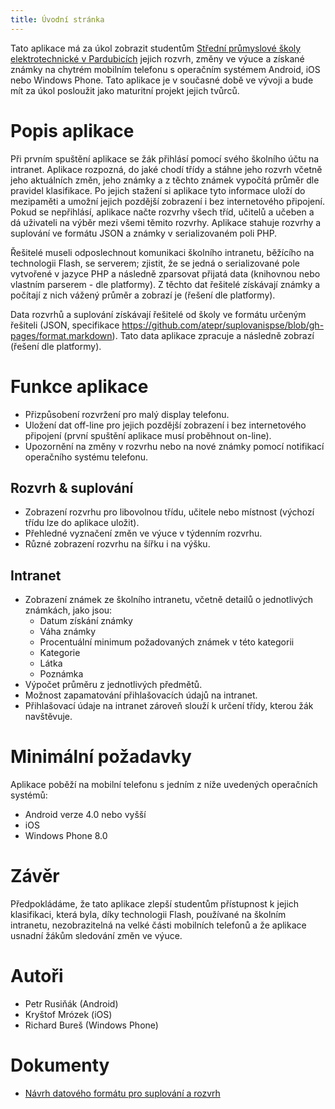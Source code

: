```yaml
---
title: Úvodní stránka
---
```


Tato aplikace má za úkol zobrazit studentům [Střední průmyslové školy elektrotechnické v Pardubicích][1] jejich rozvrh, změny ve výuce a získané známky na chytrém mobilním telefonu s operačním systémem Android, iOS nebo Windows Phone. Tato aplikace je v současné době ve vývoji a bude mít za úkol posloužit jako maturitní projekt jejich tvůrců.

Popis aplikace
===============

Při prvním spuštění aplikace se žák přihlásí pomocí svého školního účtu na intranet. Aplikace rozpozná, do jaké chodí třídy a stáhne jeho rozvrh včetně jeho aktuálních změn, jeho známky a z těchto známek vypočítá průměr dle pravidel klasifikace. Po jejich stažení si aplikace tyto informace uloží do mezipaměti a umožní jejich pozdější zobrazení i bez internetového připojení. Pokud se nepřihlásí, aplikace načte rozvrhy všech tříd, učitelů a učeben a dá uživateli na výběr mezi všemi těmito rozvrhy. Aplikace stahuje rozvrhy a suplování ve formátu JSON a známky v serializovaném poli PHP.

Řešitelé museli odposlechnout komunikaci školního intranetu, běžícího na technologii Flash, se serverem; zjistit, že se jedná o serializované pole vytvořené v jazyce PHP a následně zparsovat přijatá data (knihovnou nebo vlastním parserem - dle platformy). Z těchto dat řešitelé získávají známky a počítají z nich vážený průměr a zobrazí je (řešení dle platformy).

Data rozvrhů a suplování získávají řešitelé od školy ve formátu určeným řešiteli (JSON, specifikace https://github.com/atepr/suplovanispse/blob/gh-pages/format.markdown). Tato data aplikace zpracuje a následně zobrazí (řešení dle platformy).


Funkce aplikace
===============

* Přizpůsobení rozvržení pro malý display telefonu.
* Uložení dat off-line pro jejich pozdější zobrazení i bez internetového připojení (první spuštění aplikace musí proběhnout on-line).
* Upozornění na změny v rozvrhu nebo na nové známky pomocí notifikací operačního systému telefonu.

Rozvrh & suplování
------------------

* Zobrazení rozvrhu pro libovolnou třídu, učitele nebo místnost (výchozí třídu lze do aplikace uložit).
* Přehledné vyznačení změn ve výuce v týdenním rozvrhu.
* Různé zobrazení rozvrhu na šířku i na výšku.

Intranet
--------

* Zobrazení známek ze školního intranetu, včetně detailů o jednotlivých známkách, jako jsou:
    * Datum získání známky
    * Váha známky
    * Procentuální minimum požadovaných známek v této kategorii
    * Kategorie
    * Látka
    * Poznámka
* Výpočet průměru z jednotlivých předmětů.
* Možnost zapamatování přihlašovacích údajů na intranet.
* Přihlašovací údaje na intranet zároveň slouží k určení třídy, kterou žák navštěvuje.

Minimální požadavky
===================

Aplikace poběží na mobilní telefonu s jedním z níže uvedených operačních systémů:

* Android verze 4.0 nebo vyšší
* iOS
* Windows Phone 8.0

Závěr
=====

Předpokládáme, že tato aplikace zlepší studentům přístupnost k jejich klasifikaci, která byla, díky technologii Flash, používané na školním intranetu, nezobrazitelná na velké části mobilních telefonů a že aplikace usnadní žákům sledování změn ve výuce.

Autoři
======

* Petr Rusiňák (Android)
* Kryštof Mrózek (iOS)
* Richard Bureš (Windows Phone)

Dokumenty
=========

* [Návrh datového formátu pro suplování a rozvrh](format)

[1]: http://www.spse.cz/
